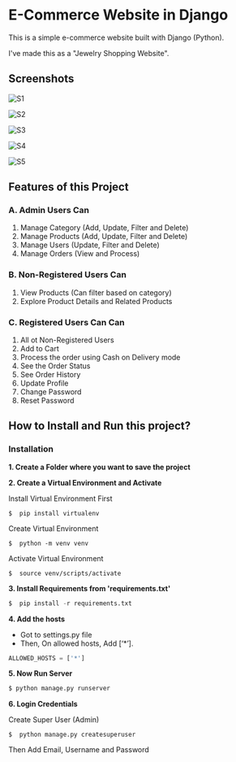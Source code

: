 # E-Commerce Website in Django
This is a simple e-commerce website built with Django (Python).

I've made this as a "Jewelry Shopping Website".

## Screenshots

![S1](https://github.com/nikhilyadvv/ecommerce_website/assets/74718187/9aa3bb0a-7e47-4a50-a4c5-adceb05a9123)

![S2](https://github.com/nikhilyadvv/ecommerce_website/assets/74718187/26c13003-2bae-4aa5-b638-8e095d3e9234)

![S3](https://github.com/nikhilyadvv/ecommerce_website/assets/74718187/365277fb-ba9b-42c1-9603-358cd4774efc)

![S4](https://github.com/nikhilyadvv/ecommerce_website/assets/74718187/c13b2ed5-2fa1-4c04-925c-32aefdc4ed47)

![S5](https://github.com/nikhilyadvv/ecommerce_website/assets/74718187/f8f203f3-2894-427a-a61e-11b5cd5d5c0b)

## Features of this Project

### A. Admin Users Can
1. Manage Category (Add, Update, Filter and Delete)
2. Manage Products (Add, Update, Filter and Delete)
3. Manage Users (Update, Filter and Delete)
4. Manage Orders (View and Process)

### B. Non-Registered Users Can
1. View Products (Can filter based on category)
2. Explore Product Details and Related Products


### C. Registered Users Can Can
1. All ot Non-Registered Users
2. Add to Cart
3. Process the order using Cash on Delivery mode
4. See the Order Status
5. See Order History
6. Update Profile 
7. Change Password
8. Reset Password

## How to Install and Run this project?

### Installation
**1. Create a Folder where you want to save the project**

**2. Create a Virtual Environment and Activate**

Install Virtual Environment First
```
$  pip install virtualenv
```

Create Virtual Environment

```
$  python -m venv venv
```

Activate Virtual Environment

```
$  source venv/scripts/activate
```


**3. Install Requirements from 'requirements.txt'**
```python
$  pip install -r requirements.txt
```

**4. Add the hosts**

- Got to settings.py file 
- Then, On allowed hosts, Add [‘*’]. 
```python
ALLOWED_HOSTS = ['*']
```


**5. Now Run Server**

```python
$ python manage.py runserver
```


**6. Login Credentials**

Create Super User (Admin)

```
$  python manage.py createsuperuser
```

Then Add Email, Username and Password

